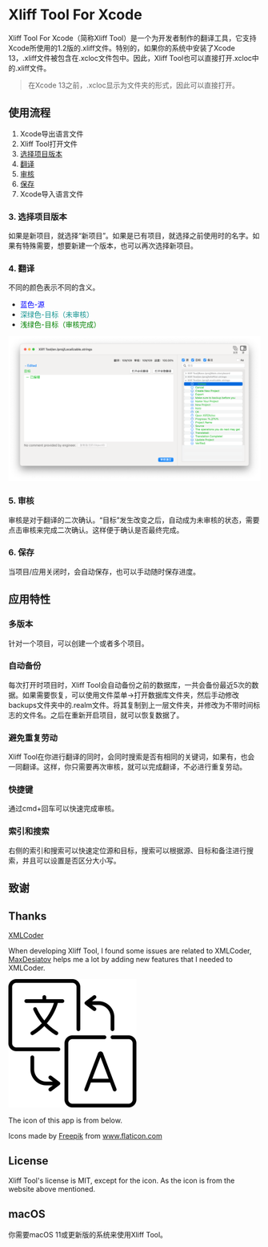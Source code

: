 # Xliff Tool For Xcode

Xliff Tool For Xcode（简称Xliff Tool）是一个为开发者制作的翻译工具，它支持Xcode所使用的1.2版的.xliff文件。特别的，如果你的系统中安装了Xcode 13，.xliff文件被包含在.xcloc文件包中。因此，Xliff Tool也可以直接打开.xcloc中的.xliff文件。

> 在Xcode 13之前，.xcloc显示为文件夹的形式，因此可以直接打开。

## 使用流程
1. Xcode导出语言文件
2. Xliff Tool打开文件
3. [选择项目版本](#选择项目版本)
4. [翻译](#翻译)
5. [审核](#审核)
6. [保存](#保存)
7. Xcode导入语言文件

### <span id="选择项目版本">3. 选择项目版本</span>
如果是新项目，就选择“新项目”。如果是已有项目，就选择之前使用时的名字。如果有特殊需要，想要新建一个版本，也可以再次选择新项目。

### <span id="翻译">4. 翻译</span>
不同的颜色表示不同的含义。
* <font color=blue>蓝色-源</font>
* <font color=#13938F>深绿色-目标（未审核）</font>
* <font color=green>浅绿色-目标（审核完成）</font>

![03 翻译 亮-w1228](assets/03%20%E7%BF%BB%E8%AF%91%20%E4%BA%AE.png)

### <span id="审核">5. 审核</span>
审核是对于翻译的二次确认。“目标”发生改变之后，自动成为未审核的状态，需要点击审核来完成二次确认。这样便于确认是否最终完成。

### <span id="保存">6. 保存</span>
当项目/应用关闭时，会自动保存，也可以手动随时保存进度。

## 应用特性
### 多版本
针对一个项目，可以创建一个或者多个项目。
### 自动备份
每次打开时项目时，Xliff Tool会自动备份之前的数据库，一共会备份最近5次的数据。如果需要恢复，可以使用文件菜单->打开数据库文件夹，然后手动修改backups文件夹中的.realm文件。将其复制到上一层文件夹，并修改为不带时间标志的文件名。之后在重新开启项目，就可以恢复数据了。
### 避免重复劳动
Xliff Tool在你进行翻译的同时，会同时搜索是否有相同的关键词，如果有，也会一同翻译。这样，你只需要再次审核，就可以完成翻译，不必进行重复劳动。
### 快捷键
通过cmd+回车可以快速完成审核。
### 索引和搜索
右侧的索引和搜索可以快速定位源和目标，搜索可以根据源、目标和备注进行搜索，并且可以设置是否区分大小写。

## 致谢
## Thanks

[XMLCoder](https://github.com/MaxDesiatov/XMLCoder)

When developing Xliff Tool, I found some issues are related to XMLCoder, [MaxDesiatov](https://github.com/MaxDesiatov) helps me a lot by adding new features that I needed to XMLCoder.

![app icon](xliff_tool_icon.png)

The icon of this app is from below.

Icons made by <a href="https://www.flaticon.com/authors/freepik" title="Freepik">Freepik</a> from <a href="https://www.flaticon.com/" title="Flaticon"> www.flaticon.com</a>

## License
Xliff Tool's license is MIT, except for the icon. As the icon is from the website above mentioned.

## macOS
你需要macOS 11或更新版的系统来使用Xliff Tool。


